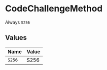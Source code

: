 # CodeChallengeMethod

Always `S256`


## Values

| Name   | Value  |
| ------ | ------ |
| `S256` | S256   |